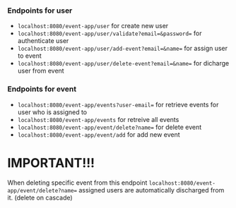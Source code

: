 ### Endpoints for user
- ```localhost:8080/event-app/user``` for create new user
- ```localhost:8080/event-app/user/validate?email=&password=``` for authenticate user
- ```localhost:8080/event-app/user/add-event?email=&name=``` for assign user to event
- ```localhost:8080/event-app/user/delete-event?email=&name=``` for dicharge user from event

### Endpoints for event
- ```localhost:8080/event-app/events?user-email=``` for retrieve events for user who is assigned to
- ```localhost:8080/event-app/events``` for retreive all events
- ```localhost:8080/event-app/event/delete?name=``` for delete event
- ```localhost:8080/event-app/event/add``` for add new event

# IMPORTANT!!!
When deleting specific event from this endpoint ```localhost:8080/event-app/event/delete?name=``` assigned users are automatically discharged from it. (delete on cascade)

